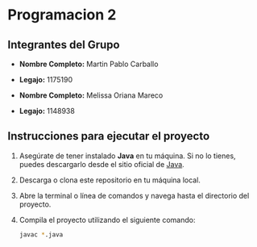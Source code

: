 # Programacion 2
## Integrantes del Grupo

- **Nombre Completo:** Martin Pablo Carballo
- **Legajo:** 1175190

- **Nombre Completo:** Melissa Oriana Mareco
- **Legajo:** 1148938

## Instrucciones para ejecutar el proyecto

1. Asegúrate de tener instalado **Java** en tu máquina. Si no lo tienes, puedes descargarlo desde el sitio oficial de [Java](https://www.oracle.com/java/technologies/javase-jdk11-downloads.html).
2. Descarga o clona este repositorio en tu máquina local.
3. Abre la terminal o línea de comandos y navega hasta el directorio del proyecto.
4. Compila el proyecto utilizando el siguiente comando:

   ```bash
   javac *.java
